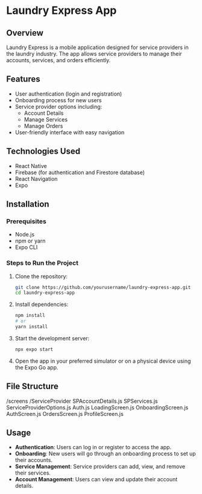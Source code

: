# Laundry Express App

## Overview
Laundry Express is a mobile application designed for service providers in the laundry industry. The app allows service providers to manage their accounts, services, and orders efficiently.

## Features
- User authentication (login and registration)
- Onboarding process for new users
- Service provider options including:
  - Account Details
  - Manage Services
  - Manage Orders
- User-friendly interface with easy navigation

## Technologies Used
- React Native
- Firebase (for authentication and Firestore database)
- React Navigation
- Expo

## Installation

### Prerequisites
- Node.js
- npm or yarn
- Expo CLI

### Steps to Run the Project
1. Clone the repository:
   ```bash
   git clone https://github.com/yourusername/laundry-express-app.git
   cd laundry-express-app
   ```

2. Install dependencies:
   ```bash
   npm install
   # or
   yarn install
   ```

3. Start the development server:
   ```bash
   npx expo start
   ```

4. Open the app in your preferred simulator or on a physical device using the Expo Go app.

## File Structure
/screens
/ServiceProvider
SPAccountDetails.js
SPServices.js
ServiceProviderOptions.js
Auth.js
LoadingScreen.js
OnboardingScreen.js
AuthScreen.js
OrdersScreen.js
ProfileScreen.js


## Usage
- **Authentication**: Users can log in or register to access the app.
- **Onboarding**: New users will go through an onboarding process to set up their accounts.
- **Service Management**: Service providers can add, view, and remove their services.
- **Account Management**: Users can view and update their account details.


